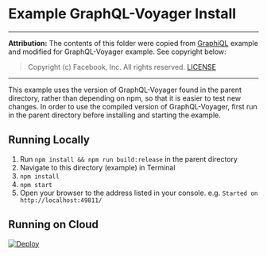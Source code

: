 Example GraphQL-Voyager Install
========================

------
**Attribution:** The contents of this folder were copied from [GraphiQL](https://github.com/graphql/graphiql/tree/master/example) example and modified for GraphQL-Voyager example. See copyright below:

> Copyright (c) Facebook, Inc. All rights reserved. [LICENSE](https://github.com/graphql/graphiql/blob/master/LICENSE)

-------

This example uses the version of GraphQL-Voyager found in the parent directory, rather
than depending on npm, so that it is easier to test new changes. In order to use
the compiled version of GraphQL-Voyager, first run in the parent directory before
installing and starting the example.

## Running Locally

1. Run `npm install && npm run build:release` in the parent directory
2. Navigate to this directory (example) in Terminal
3. `npm install`
4. `npm start`
5. Open your browser to the address listed in your console. e.g. `Started on http://localhost:49811/`

## Running on Cloud

[![Deploy](https://www.herokucdn.com/deploy/button.svg)](https://heroku.com/deploy?template=https://github.com/bdcorps/graphql-voyager/tree/9-deploy-to-heroku)
